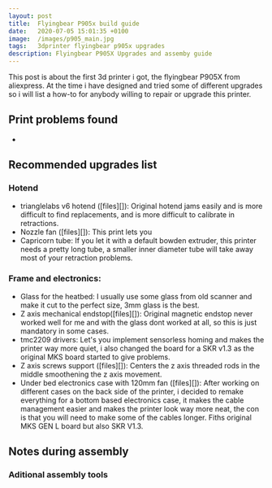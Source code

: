 ```yaml
---
layout: post
title:  Flyingbear P905x build guide
date:   2020-07-05 15:01:35 +0100
image:  /images/p905_main.jpg
tags:   3dprinter flyingbear p905x upgrades
description: Flyingbear P905X Upgrades and assemby guide
---
```

This post is about the first 3d printer i got, the flyingbear P905X from aliexpress. At the time i have designed and tried some of different upgrades so i will list a how-to for anybody willing to repair or upgrade this printer.

## Print problems found

- 

## Recommended upgrades list

### Hotend
- trianglelabs v6 hotend ([files][]): Original hotend jams easily and is more difficult to find replacements, and is more difficult to calibrate in retractions.
- Nozzle fan ([files][]): This print lets you 
- Capricorn tube: If you let it with a default bowden extruder, this printer needs a pretty long tube, a smaller inner diameter tube will take away most of your retraction problems.

### Frame and electronics:
- Glass for the heatbed: I usually use some glass from old scanner and make it cut to the perfect size, 3mm glass is the best.
- Z axis mechanical endstop([files][]): Original magnetic endstop never worked well for me and with the glass dont worked at all, so this is just mandatory in some cases.
- tmc2209 drivers: Let's you implement sensorless homing and makes the printer way more quiet, i also changed the board for a SKR v1.3 as the original MKS board started to give problems.
- Z axis screws support ([files][]): Centers the z axis threaded rods in the middle smoothening the z axis movement.
- Under bed electronics case with 120mm fan ([files][]): After working on different cases on the back side of the printer, i decided to remake everything for a bottom based electronics case, it makes the cable management easier and makes the printer look way more neat, the con is that you will need to make some of the cables longer. Fiths original MKS GEN L board but also SKR V1.3.


## Notes during assembly

### Aditional assembly tools


## 